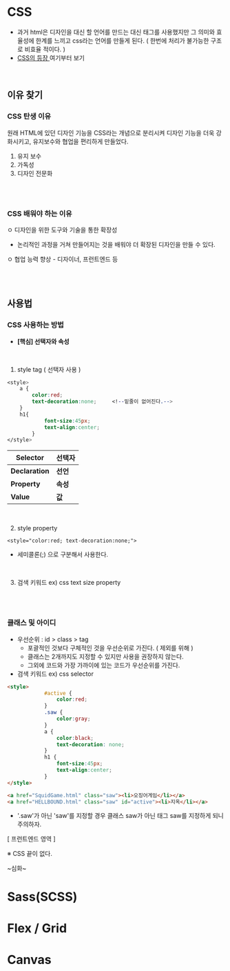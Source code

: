 # CSS

* 과거 html은 디자인을 대신 할 언어를 만드는 대신 <font> 태그를 사용했지만 그 의미와 효율성에 한계를 느끼고 css라는 언어를 만들게 된다. ( 한번에 처리가 불가능한 구조로 비효율 적이다. )
* [CSS의 등장 ](https://opentutorials.org/course/3086/18312) 여기부터 보기

<br>

## 이유 찾기

### CSS 탄생 이유

원래 HTML에 있던 디자인 기능을 CSS라는 개념으로 분리시켜 디자인 기능을 더욱 강화시키고, 유지보수와 협업을 편리하게 만들었다.

1. 유지 보수
2. 가독성
3. 디자인 전문화

<br>

<br>

### CSS 배워야 하는 이유
ㅇ 디자인을 위한 도구와 기술을 통한 확장성

* 논리적인 과정을 거쳐 만들어지는 것을 배워야 더 확장된 디자인을 만들 수 있다. 

ㅇ 협업 능력 향상
     - 디자이너, 프런트엔드 등

<br>

<br>

## 사용법

### CSS 사용하는 방법

* **[핵심] 선택자와 속성**

<br>

1. style tag ( 선택자 사용 )

```css
<style>
	a {
		color:red;
		text-decoration:none;     <!--밑줄이 없어진다.-->
	}
	h1{
            font-size:45px;
            text-align:center;
        }
</style>
```

| Selector        | 선택자   |
| --------------- | -------- |
| **Declaration** | **선언** |
| **Property**    | **속성** |
| **Value**       | **값**   |

<br>

2. style property

```
<style="color:red; text-decoration:none;">
```

* 세미콜론(;) 으로 구분해서 사용한다.

<br>

3. 검색 키워드
ex) css text size property

<br>

<br>

### 클래스 및 아이디

* 우선순위 : id > class > tag
  * 포괄적인 것보다 구체적인 것을 우선순위로 가진다. ( 제외를 위해 )
  * 클래스는 2개까지도 지정할 수 있지만 사용을 권장하지 않는다.
  * 그외에 코드와 가장 가까이에 있는 코드가 우선순위를 가진다.
* 검색 키워드
  ex) css selector

```html
<style>
            #active {
                color:red;
            }
            .saw {
                color:gray;
            }
            a {
                color:black;
                text-decoration: none;
            }
            h1 {
                font-size:45px;
                text-align:center;
            }
</style>
```

```html
<a href="SquidGame.html" class="saw"><li>오징어게임</li></a>
<a href="HELLBOUND.html" class="saw" id="active"><li>지옥</li></a>
```

* '.saw'가 아닌 'saw'를 지정할 경우 클래스 saw가 아닌 태그 saw를 지정하게 되니 주의하자. 







[ 프런트엔드 영역 ]

※ CSS 끝이 없다.

~심화~

# Sass(SCSS)
# Flex / Grid
# Canvas 
